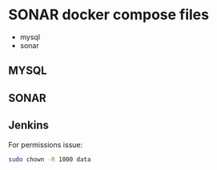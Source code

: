 # SONAR docker compose files


- mysql
- sonar

## MYSQL

## SONAR

## Jenkins 

For permissions issue:

```sh
sudo chown -R 1000 data
```